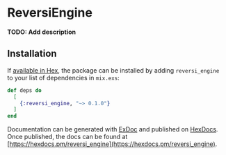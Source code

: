 # ReversiEngine

**TODO: Add description**

## Installation

If [available in Hex](https://hex.pm/docs/publish), the package can be installed
by adding `reversi_engine` to your list of dependencies in `mix.exs`:

```elixir
def deps do
  [
    {:reversi_engine, "~> 0.1.0"}
  ]
end
```

Documentation can be generated with [ExDoc](https://github.com/elixir-lang/ex_doc)
and published on [HexDocs](https://hexdocs.pm). Once published, the docs can
be found at [https://hexdocs.pm/reversi_engine](https://hexdocs.pm/reversi_engine).

